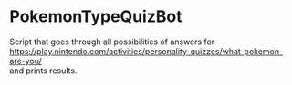 # PokemonTypeQuizBot
Script that goes through all possibilities of answers for
<br>
https://play.nintendo.com/activities/personality-quizzes/what-pokemon-are-you/
<br>
and prints results.
